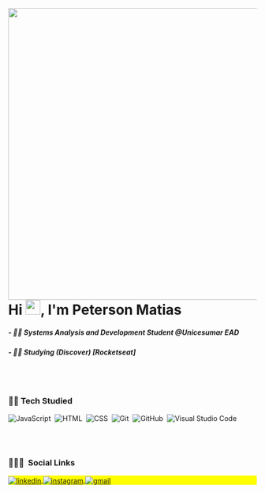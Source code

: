 

<img align="right" height="590em" src="https://user-images.githubusercontent.com/86334701/139577141-da028904-235e-4b73-a383-7058948c4ee2.jpg"/>
<h1 align="left">Hi <img src="https://raw.githubusercontent.com/kaueMarques/kaueMarques/master/hi.gif" width="30px">, I'm Peterson Matias</h1>

##### - 👨‍💻 Systems Analysis and Development Student @Unicesumar EAD
##### - 👨‍💻 Studying (Discover) [Rocketseat]
<br><br>

### :student: Tech Studied

![JavaScript](https://img.shields.io/badge/-JavaScript-05122A?style=flat&logo=javascript)&nbsp;
![HTML](https://img.shields.io/badge/-HTML-05122A?style=flat&logo=HTML5)&nbsp;
![CSS](https://img.shields.io/badge/-CSS-05122A?style=flat&logo=CSS3&logoColor=1572B6)&nbsp;
![Git](https://img.shields.io/badge/-Git-05122A?style=flat&logo=git)&nbsp;
![GitHub](https://img.shields.io/badge/-GitHub-05122A?style=flat&logo=github)&nbsp;
![Visual Studio Code](https://img.shields.io/badge/-Visual%20Studio%20Code-05122A?style=flat&logo=visual-studio-code&logoColor=007ACC)&nbsp;

<br><br>

### 👨🏽‍🦲 &nbsp;Social Links

<p align="left" style="background:yellow">

<a href="www.linkedin.com/in/peterson-matias-1a6829211" target="_blank">
  <img align="center" src="https://img.shields.io/badge/-peterson-05122A?style=flat&logo=linkedin" alt="linkedin"/>
</a>
<a href="https://www.instagram.com/peterson.pna/" target="_blank">
 <img align="center" src="https://img.shields.io/badge/-peterson-05122A?style=flat&logo=instagram" alt="instagram"/>
</a>
<a href="https://pmacielmatias@gmail.com" target="_blank">
 <img align="center" src="https://img.shields.io/badge/-peterson-05122A?style=flat&logo=gmail" alt="gmail"/>
</a>
</p>

